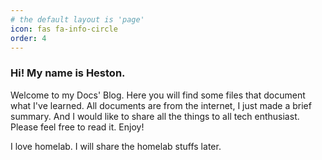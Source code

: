 ```yaml
---
# the default layout is 'page'
icon: fas fa-info-circle
order: 4
---
```


### Hi! My name is Heston.

Welcome to my Docs' Blog. Here you will find some files that document what I've learned. All documents are from the internet, I just made a brief summary. And I would like to share all the things to all tech enthusiast. Please feel free to read it. Enjoy!

I love homelab. I will share the homelab stuffs later.
